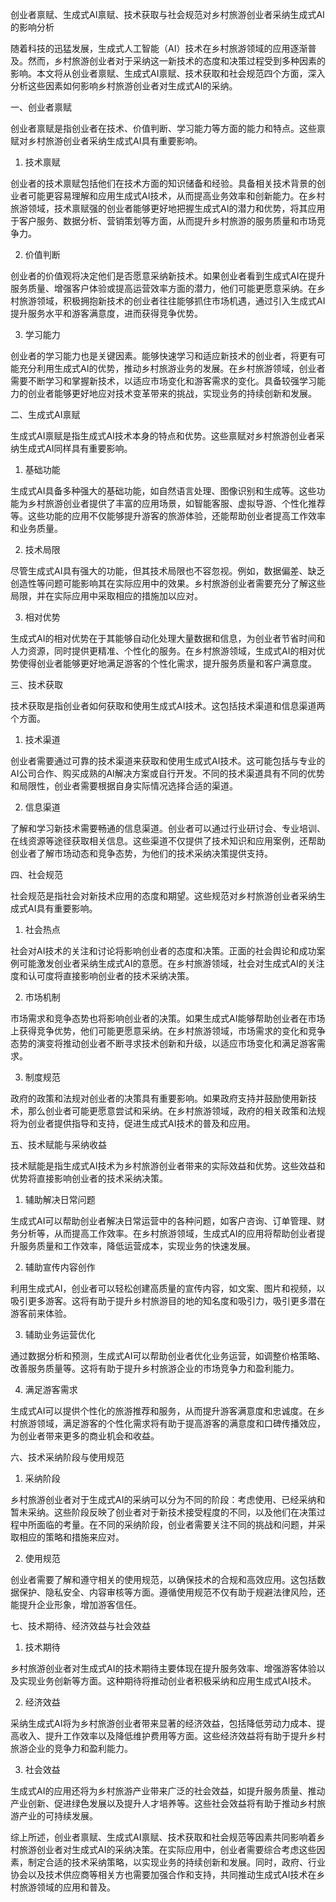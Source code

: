 创业者禀赋、生成式AI禀赋、技术获取与社会规范对乡村旅游创业者采纳生成式AI的影响分析

随着科技的迅猛发展，生成式人工智能（AI）技术在乡村旅游领域的应用逐渐普及。然而，乡村旅游创业者对于采纳这一新技术的态度和决策过程受到多种因素的影响。本文将从创业者禀赋、生成式AI禀赋、技术获取和社会规范四个方面，深入分析这些因素如何影响乡村旅游创业者对生成式AI的采纳。

一、创业者禀赋

创业者禀赋是指创业者在技术、价值判断、学习能力等方面的能力和特点。这些禀赋对乡村旅游创业者采纳生成式AI具有重要影响。

1. 技术禀赋

创业者的技术禀赋包括他们在技术方面的知识储备和经验。具备相关技术背景的创业者可能更容易理解和应用生成式AI技术，从而提高业务效率和创新能力。在乡村旅游领域，技术禀赋强的创业者能够更好地把握生成式AI的潜力和优势，将其应用于客户服务、数据分析、营销策划等方面，从而提升乡村旅游的服务质量和市场竞争力。

2. 价值判断

创业者的价值观将决定他们是否愿意采纳新技术。如果创业者看到生成式AI在提升服务质量、增强客户体验或提高运营效率方面的潜力，他们可能更愿意采纳。在乡村旅游领域，积极拥抱新技术的创业者往往能够抓住市场机遇，通过引入生成式AI提升服务水平和游客满意度，进而获得竞争优势。

3. 学习能力

创业者的学习能力也是关键因素。能够快速学习和适应新技术的创业者，将更有可能充分利用生成式AI的优势，推动乡村旅游业务的发展。在乡村旅游领域，创业者需要不断学习和掌握新技术，以适应市场变化和游客需求的变化。具备较强学习能力的创业者能够更好地应对技术变革带来的挑战，实现业务的持续创新和发展。

二、生成式AI禀赋

生成式AI禀赋是指生成式AI技术本身的特点和优势。这些禀赋对乡村旅游创业者采纳生成式AI同样具有重要影响。

1. 基础功能

生成式AI具备多种强大的基础功能，如自然语言处理、图像识别和生成等。这些功能为乡村旅游创业者提供了丰富的应用场景，如智能客服、虚拟导游、个性化推荐等。这些功能的应用不仅能够提升游客的旅游体验，还能帮助创业者提高工作效率和业务质量。

2. 技术局限

尽管生成式AI具有强大的功能，但其技术局限也不容忽视。例如，数据偏差、缺乏创造性等问题可能影响其在实际应用中的效果。乡村旅游创业者需要充分了解这些局限，并在实际应用中采取相应的措施加以应对。

3. 相对优势

生成式AI的相对优势在于其能够自动化处理大量数据和信息，为创业者节省时间和人力资源，同时提供更精准、个性化的服务。在乡村旅游领域，生成式AI的相对优势使得创业者能够更好地满足游客的个性化需求，提升服务质量和客户满意度。

三、技术获取

技术获取是指创业者如何获取和使用生成式AI技术。这包括技术渠道和信息渠道两个方面。

1. 技术渠道

创业者需要通过可靠的技术渠道来获取和使用生成式AI技术。这可能包括与专业的AI公司合作、购买成熟的AI解决方案或自行开发。不同的技术渠道具有不同的优势和局限性，创业者需要根据自身实际情况选择合适的渠道。

2. 信息渠道

了解和学习新技术需要畅通的信息渠道。创业者可以通过行业研讨会、专业培训、在线资源等途径获取相关信息。这些渠道不仅提供了技术知识和应用案例，还帮助创业者了解市场动态和竞争态势，为他们的技术采纳决策提供支持。

四、社会规范

社会规范是指社会对新技术应用的态度和期望。这些规范对乡村旅游创业者采纳生成式AI具有重要影响。

1. 社会热点

社会对AI技术的关注和讨论将影响创业者的态度和决策。正面的社会舆论和成功案例可能激发创业者采纳生成式AI的意愿。在乡村旅游领域，社会对生成式AI的关注度和认可度将直接影响创业者的技术采纳决策。

2. 市场机制

市场需求和竞争态势也将影响创业者的决策。如果生成式AI能够帮助创业者在市场上获得竞争优势，他们可能更愿意采纳。在乡村旅游领域，市场需求的变化和竞争态势的演变将推动创业者不断寻求技术创新和升级，以适应市场变化和满足游客需求。

3. 制度规范

政府的政策和法规对创业者的决策具有重要影响。如果政府支持并鼓励使用新技术，那么创业者可能更愿意尝试和采纳。在乡村旅游领域，政府的相关政策和法规将为创业者提供指导和支持，促进生成式AI技术的普及和应用。

五、技术赋能与采纳收益

技术赋能是指生成式AI技术为乡村旅游创业者带来的实际效益和优势。这些效益和优势将直接影响创业者的技术采纳决策。

1. 辅助解决日常问题

生成式AI可以帮助创业者解决日常运营中的各种问题，如客户咨询、订单管理、财务分析等，从而提高工作效率。在乡村旅游领域，生成式AI的应用将帮助创业者提升服务质量和工作效率，降低运营成本，实现业务的快速发展。

2. 辅助宣传内容创作

利用生成式AI，创业者可以轻松创建高质量的宣传内容，如文案、图片和视频，以吸引更多游客。这将有助于提升乡村旅游目的地的知名度和吸引力，吸引更多潜在游客前来体验。

3. 辅助业务运营优化

通过数据分析和预测，生成式AI可以帮助创业者优化业务运营，如调整价格策略、改善服务质量等。这将有助于提升乡村旅游企业的市场竞争力和盈利能力。

4. 满足游客需求

生成式AI可以提供个性化的旅游推荐和服务，从而提升游客满意度和忠诚度。在乡村旅游领域，满足游客的个性化需求将有助于提高游客的满意度和口碑传播效应，为创业者带来更多的商业机会和收益。

六、技术采纳阶段与使用规范

1. 采纳阶段

乡村旅游创业者对于生成式AI的采纳可以分为不同的阶段：考虑使用、已经采纳和暂未采纳。这些阶段反映了创业者对于新技术接受程度的不同，以及他们在决策过程中所面临的考量。在不同的采纳阶段，创业者需要关注不同的挑战和问题，并采取相应的策略和措施来应对。

2. 使用规范

创业者需要了解和遵守相关的使用规范，以确保技术的合规和高效应用。这包括数据保护、隐私安全、内容审核等方面。遵循使用规范不仅有助于规避法律风险，还能提升企业形象，增加游客信任。

七、技术期待、经济效益与社会效益

1. 技术期待

乡村旅游创业者对生成式AI的技术期待主要体现在提升服务效率、增强游客体验以及实现业务创新等方面。这种期待将推动创业者积极采纳和应用生成式AI技术。

2. 经济效益

采纳生成式AI将为乡村旅游创业者带来显著的经济效益，包括降低劳动力成本、提高收入、提升工作效率以及降低维护费用等方面。这些经济效益将有助于提升乡村旅游企业的竞争力和盈利能力。

3. 社会效益

生成式AI的应用还将为乡村旅游产业带来广泛的社会效益，如提升服务质量、推动产业创新、促进绿色发展以及提升人才培养等。这些社会效益将有助于推动乡村旅游产业的可持续发展。

综上所述，创业者禀赋、生成式AI禀赋、技术获取和社会规范等因素共同影响着乡村旅游创业者对生成式AI的采纳决策。在实际应用中，创业者需要综合考虑这些因素，制定合适的技术采纳策略，以实现业务的持续创新和发展。同时，政府、行业协会以及技术供应商等相关方也需要加强合作和支持，共同推动生成式AI技术在乡村旅游领域的应用和普及。